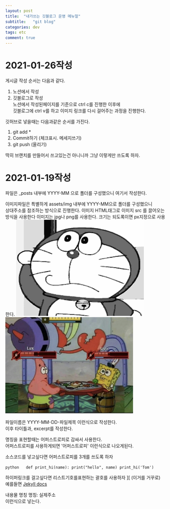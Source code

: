 ```yaml
---
layout: post
title:  "내가쓰는 깃블로그 운영 메뉴얼"
subtitle:   "git blog"
categories: dev
tags: etc
comment: true
---
```











# 2021-01-26작성  
게시글 작성 순서는 다음과 같다.  
1. 노션에서 작성   
2. 깃블로그로 작성  
노션에서 작성된페이지를 기준으로 ctrl c를 진행한 이후에  
깃블로그에 ctrl v를 하고 이미지 링크를 다시 걸어주는 과정을 진행한다.  

깃허브로 넣을때는 다음과같은 순서를 가진다.
1. git add *  
2. Commit하기 (체크표시. 메세지쓰기)  
3. git push (올리기)   
 
딱히 브랜치를 만들어서 쓰고있는건 아니니까 그냥 이렇게만 쓰도록 하자.  





# 2021-01-19작성   
파일은 _posts 내부에 YYYY-MM 으로 폴더를 구성했으니 여기서 작성한다.

이미지파일은 특별하게 assets/img 내부에 YYYY-MM으로 폴더를 구성했으니  
상대주소를 참조하는 방식으로 진행한다. 이미지 HTML태그로 이미지 src 를 끌어오는 방식을 사용한다
이미지는 jpg나 png를 사용한다. 크기는 되도록이면 px지정으로 사용한다.
<img src="/assets/img/gitblogsetting/black_test.jpg" width="400px" height="300px">  
<img src="/assets/img/gitblogsetting/PIKE.png" width="400px" height="300px">  




파일이름은 YYYY-MM-DD-파일제목 이런식으로 작성한다.  
이후 타이틀과, excerpt를 작성한다.  


명칭을 표현할때는 어퍼스트로피로 감싸서 사용한다.  
어퍼스트로피를 사용하게되면 '어퍼스트로피' 이런식으로 나오게된다.


소스코드를 넣고싶다면  어퍼스트로피를 3개를 쓰도록 하자

​```python  
def print_hi(name):
  print("hello", name)
print_hi('Tom')
​```  


하이퍼링크를 걸고싶다면  리스트기호를표현하는 괄호를 사용하자 ][ (이거를 거꾸로)  
예를들면 [Jekyll docs][jekyll-docs]  

[jekyll-docs]: https://jekyllrb.com/docs/home  


내용물 명칭
명칭: 실제주소  
이런식으로 넣는다.

